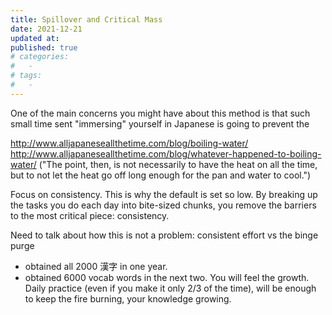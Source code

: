 ```yaml
---
title: Spillover and Critical Mass
date: 2021-12-21
updated at: 
published: true
# categories:
#   - 
# tags:
#   - 
---
```


One of the main concerns you might have about this method is that such small time sent "immersing" yourself in Japanese is going to prevent the 

http://www.alljapaneseallthetime.com/blog/boiling-water/
http://www.alljapaneseallthetime.com/blog/whatever-happened-to-boiling-water/
("The point, then, is not necessarily to have the heat on all the time, but to not let the heat go off long enough for the pan and water to cool.")

Focus on consistency. This is why the default is set so low. By breaking up the tasks you do each day into bite-sized chunks, you remove the barriers to the most critical piece: consistency. 

Need to talk about how this is not a problem: consistent effort vs the binge purge
- obtained all 2000 漢字 in one year. 
- obtained 6000 vocab words in the next two. 
You will feel the growth. Daily practice (even if you make it only 2/3 of the time), will be enough to keep the fire burning, your knowledge growing. 